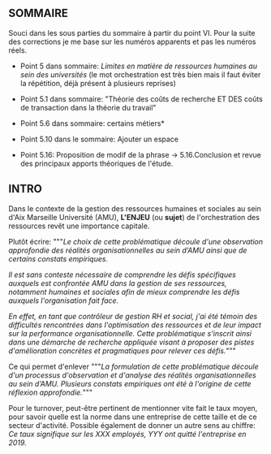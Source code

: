 ## SOMMAIRE

Souci dans les sous parties du sommaire à partir du point VI. Pour la suite des corrections je me base sur les numéros apparents et pas les numéros réels.

- Point 5 dans sommaire: _Limites en matière de ressources humaines au sein des universités_ (le mot orchestration est très bien mais il faut éviter la répétition, déjà présent
à plusieurs reprises)

- Point 5.1 dans sommaire: "Théorie des coûts de recherche ET DES  coûts de transaction dans la théorie du travail"

- Point 5.6 dans sommaire: certains métiers*

- Point 5.10 dans le sommaire: Ajouter un espace

- Point 5.16: Proposition de modif de la phrase -> 5.16.Conclusion et revue des principaux apports théoriques de l'étude.


## INTRO

Dans le contexte de la gestion des ressources humaines et sociales au sein d'Aix Marseille Université (AMU), **L'ENJEU** (ou **sujet**) de l'orchestration des ressources revêt une importance capitale.


Plutôt écrire:
"""_Le choix de cette problématique découle d'une observation approfondie des réalités organisationnelles au sein d’AMU ainsi que de certains constats empiriques._

_Il est sans conteste nécessaire de comprendre les défis spécifiques auxquels est confrontée AMU dans la gestion de ses ressources, notamment humaines et sociales afin de mieux comprendre les défis auxquels l'organisation fait face._

_En effet, en tant que contrôleur de gestion RH et social, j'ai été témoin des difficultés rencontrées dans l'optimisation des ressources et de leur impact sur la performance organisationnelle. Cette problématique s'inscrit ainsi dans une démarche de recherche appliquée visant à proposer des pistes d'amélioration concrètes et pragmatiques pour relever ces défis._"""


Ce qui permet d'enlever 
"""_La formulation de cette problématique découle d'un processus d'observation et d'analyse des réalités organisationnelles au sein d’AMU. Plusieurs constats empiriques ont été à l'origine de cette réflexion approfondie._"""

Pour le turnover, peut-être pertinent de mentionner vite fait le taux moyen, pour savoir quelle est la norme dans une entreprise de cette taille et de ce secteur d'activité.
Possible également de donner un autre sens au chiffre: _Ce taux signifique sur les XXX employés, YYY ont quitté l'entreprise en 2019._
